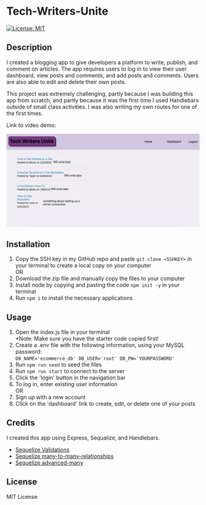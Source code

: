 # Tech-Writers-Unite

[![License: MIT](https://img.shields.io/badge/License-MIT-yellow.svg)](https://opensource.org/licenses/MIT)

## Description
I created a blogging app to give developers a platform to write, publish, and comment on articles. The app requires users to log in to view their user dashboard, view posts and comments, and add posts and comments. Users are also able to edit and delete their own posts.

This project was extremely challenging, partly because I was building this app from scratch, and partly because it was the first time I used Handlebars outside of small class activities. I was also writing my own routes for one of the first times.

Link to video demo:

![Preview image](./public/images/preview.png)

## Installation
1. Copy the SSH key in my GitHub repo and paste `git clone <SSHKEY>` in your terminal to create a local copy on your computer\
OR
2. Download the zip file and manually copy the files to your computer
3. Install node by copying and pasting the code `npm init -y` in your terminal
4. Run `npm i` to install the necessary applications 

## Usage
1. Open the index.js file in your terminal\
*Note: Make sure you have the starter code copied first!
2. Create a .env file with the following information, using your MySQL password:\
`DB_NAME='ecommerce_db'
DB_USER='root'
DB_PW='YOURPASSWORD'`
3. Run `npm run seed` to seed the files
4. Run `npm run start` to connect to the server
5. Click the 'login' button in the navigation bar
6. To log in, enter existing user information\
OR 
7. Sign up with a new account
8. Click on the 'dashboard' link to create, edit, or delete one of your posts

## Credits 
I created this app using Express, Sequalize, and Handlebars.

- [Sequelize Validations](https://sequelize.org/docs/v6/core-concepts/validations-and-constraints/)
- [Sequelize many-to-many-relationships](https://sequelize.org/docs/v6/core-concepts/assocs/#many-to-many-relationships)
- [Sequelize advanced-many](https://sequelize.org/docs/v6/advanced-association-concepts/advanced-many-to-many/)

## License
MIT License
